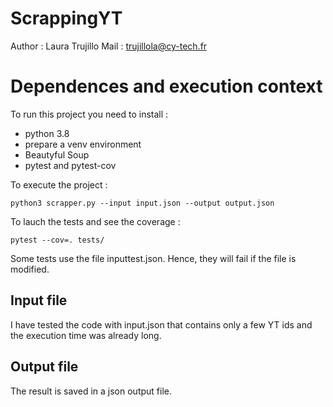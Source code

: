 # ScrappingYT

Author : Laura Trujillo
Mail : trujillola@cy-tech.fr

# Dependences and execution context

To run this project you need to install :
- python 3.8
- prepare a venv environment
- Beautyful Soup
- pytest and pytest-cov

To execute the project : 

```shell
python3 scrapper.py --input input.json --output output.json
```

To lauch the tests and see the coverage :

```shell
pytest --cov=. tests/
```
Some tests use the file inputtest.json. Hence, they will fail if the file is modified.

## Input file

I have tested the code with input.json that contains only a few YT ids and the execution time was already long. 

## Output file

The result is saved in a json output file.  
